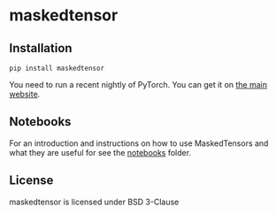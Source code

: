 # maskedtensor

## Installation

```
pip install maskedtensor
```

You need to run a recent nightly of PyTorch. You can get it on [the main website](https://pytorch.org/get-started/locally/).

## Notebooks

For an introduction and instructions on how to use MaskedTensors and what they are useful for see the [notebooks](https://github.com/cpuhrsch/maskedtensor/tree/main/notebooks) folder.

## License

maskedtensor is licensed under BSD 3-Clause
